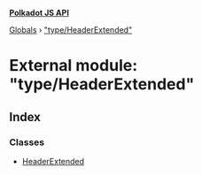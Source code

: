 **[Polkadot JS API](../README.md)**

[Globals](../globals.md) › [&quot;type/HeaderExtended&quot;](_type_headerextended_.md)

# External module: "type/HeaderExtended"

## Index

### Classes

* [HeaderExtended](../classes/_type_headerextended_.headerextended.md)